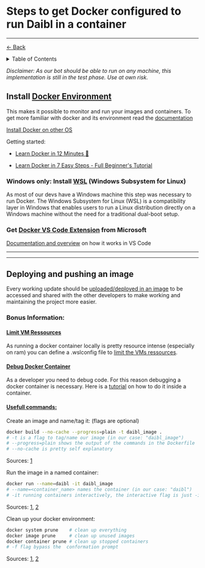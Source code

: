 # Steps to get Docker configured to run Daibl in a container

---
[<- Back](/README.md)

<details>
<summary>Table of Contents</summary>

- [Install Docker Environment](#install-docker-environment)
  - [Install WSL](#windows-only-install-wsl-windows-subsystem-for-linux)
- [Deploying and pushing an image](#deploying-and-pushing-an-image)
</details>

*Disclaimer: As our bot should be able to run on any machine, this implementation is still in the test phase. Use at own risk.*

## Install [Docker Environment](https://www.docker.com/)

This makes it possible to monitor and run your images and containers.
To get more familiar with docker and its environment read the [documentation](https://docs.docker.com/get-started/)

[Install Docker on other OS](https://docs.docker.com/get-docker/)

Getting started:

- [Learn Docker in 12 Minutes 🐳](https://www.youtube.com/watch?v=YFl2mCHdv24)

- [Learn Docker in 7 Easy Steps - Full Beginner's Tutorial](https://www.youtube.com/watch?v=gAkwW2tuIqE)

### Windows only: Install [WSL](https://learn.microsoft.com/en-us/windows/wsl/install-manual) (Windows Subsystem for Linux)

As most of our devs have a Windows machine this step was necessary to run Docker. The Windows Subsystem for Linux (WSL) is a compatibility layer in Windows that enables users to run a Linux distribution directly on a Windows machine without the need for a traditional dual-boot setup. 

### Get [Docker VS Code Extension](https://marketplace.visualstudio.com/items?itemName=ms-azuretools.vscode-docker) from Microsoft

[Documentation and overview](https://code.visualstudio.com/docs/containers/overview) on how it works in VS Code

---
---

## Deploying and pushing an image

Every working update should be [uploaded/deployed in an image](https://www.youtube.com/watch?v=z58g7_dHeMA) to be accessed and shared with the other developers to make working and maintaining the project more easier.

### Bonus Information:

#### <ins>Limit VM Ressources</ins>

As running a docker container locally is pretty resource intense (especially on ram) you can define a .wslconfig file to [limit the VMs ressources](https://learn.microsoft.com/en-us/windows/wsl/wsl-config).

#### <ins>Debug Docker Container</ins>

As a developer you need to debug code. For this reason debugging a docker container is necessary. Here is a [tutorial](https://www.youtube.com/watch?v=qCCj7qy72Bg ) on how to do it inside a container.

#### <ins>Usefull commands:</ins>

Create an image and name/tag it: (flags are optional)

```sh
docker build --no-cache --progress=plain -t daibl_image .
# -t is a flag to tag/name our image (in our case: "daibl_image")
# --progress=plain shows the output of the commands in the Dockerfile
# --no-cache is pretty self explanatory
```

Sources: [1](https://docs.docker.com/get-started/)

Run the image in a named container:

```sh
docker run --name=daibl -it daibl_image
# --name=<container_name> names the container (in our case: "daibl")
# -it running containers interactively, the interactive flag is just -i, the extra -t (combined as -it above) is an option that allows you to connect to a shell like bash
``` 

Sources: [1](https://docs.docker.com/get-started/02_our_app/), [2](https://epcced.github.io/2020-12-08-Containers-Online/03-running-containers/index.html)

Clean up your docker environment:

```sh
docker system prune    # clean up everything
docker image prune     # clean up unused images
docker container prune # clean up stopped containers
# -f flag bypass the  conformation prompt
```

Sources: [1](https://docs.docker.com/config/pruning/), [2](https://www.freecodecamp.org/news/how-to-remove-all-docker-images-a-docker-cleanup-guide/)
